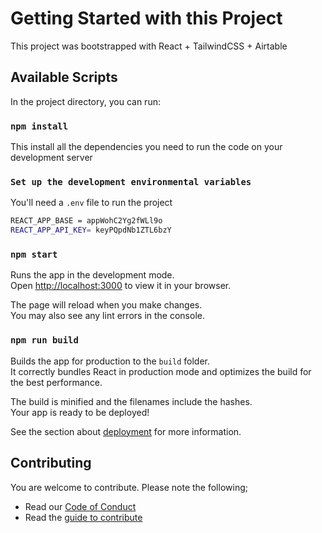 # Getting Started with this Project

This project was bootstrapped with React + TailwindCSS + Airtable

## Available Scripts

In the project directory, you can run:
### `npm install`
This install all the dependencies you need to run the code on your development server

###  `Set up the development environmental variables`

You'll need a `.env` file to run the project

```bash
REACT_APP_BASE = appWohC2Yg2fWLl9o
REACT_APP_API_KEY= keyPQpdNb1ZTL6bzY
```

### `npm start`

Runs the app in the development mode.\
Open [http://localhost:3000](http://localhost:3000) to view it in your browser.

The page will reload when you make changes.\
You may also see any lint errors in the console.

### `npm run build`

Builds the app for production to the `build` folder.\
It correctly bundles React in production mode and optimizes the build for the best performance.

The build is minified and the filenames include the hashes.\
Your app is ready to be deployed!

See the section about [deployment](https://facebook.github.io/create-react-app/docs/deployment) for more information.



## Contributing

You are welcome to contribute. Please note the following;

- Read our [Code of Conduct](https://github.com/faradayafrica/.github/blob/main/code_of_conduct.md)
- Read the [guide to contribute](./contributing.md)

